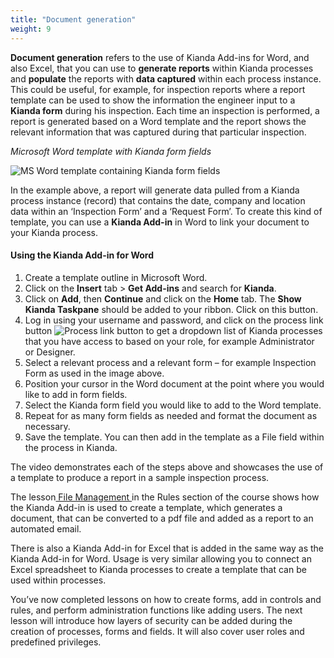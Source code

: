 ```yaml
---
title: "Document generation"
weight: 9
---
```


**Document generation** refers to the use of Kianda Add-ins for Word, and also Excel, that you can use to **generate reports** within Kianda processes and **populate** the reports with **data captured** within each process instance. This could be useful, for example, for inspection reports where a report template can be used to show the information the engineer input to a **Kianda form** during his inspection. Each time an inspection is performed, a report is generated based on a Word template and the report shows the relevant information that was captured during that particular inspection.

*Microsoft Word template with Kianda form fields*

![MS Word template containing Kianda form fields](https://academy.kianda.com/wp-content/uploads/2022/04/word-template.gif)

In the example above, a report will generate data pulled from a Kianda process instance (record) that contains the date, company and location data within an ‘Inspection Form’ and a ‘Request Form’. To create this kind of template, you can use a **Kianda Add-in** in Word to link your document to your Kianda process.

#### Using the Kianda Add-in for Word

1. Create a template outline in Microsoft Word.
2. Click on the **Insert** tab > **Get Add-ins** and search for **Kianda**.
3. Click on **Add**, then **Continue** and click on the **Home** tab. The **Show Kianda Taskpane** should be added to your ribbon. Click on this button.
4. Log in using your username and password, and click on the process link button ![Process link button](https://academy.kianda.com/wp-content/uploads/2022/02/process-link-button.gif) to get a dropdown list of Kianda processes that you have access to based on your role, for example Administrator or Designer.
5. Select a relevant process and a relevant form – for example Inspection Form as used in the image above.
6. Position your cursor in the Word document at the point where you would like to add in form fields.
7. Select the Kianda form field you would like to add to the Word template.
8. Repeat for as many form fields as needed and format the document as necessary.
9. Save the template. You can then add in the template as a File field within the process in Kianda.

The video demonstrates each of the steps above and showcases the use of a template to produce a report in a sample inspection process.

The lesson[ File Management ](https://academy.kianda.com/lesson/file-management/)in the Rules section of the course shows how the Kianda Add-in is used to create a template, which generates a document, that can be converted to a pdf file and added as a report to an automated email.

There is also a Kianda Add-in for Excel that is added in the same way as the Kianda Add-in for Word. Usage is very similar allowing you to connect an Excel spreadsheet to Kianda processes to create a template that can be used within processes.

You’ve now completed lessons on how to create forms, add in controls and rules, and perform administration functions like adding users. The next lesson will introduce how layers of security can be added during the creation of processes, forms and fields. It will also cover user roles and predefined privileges.
